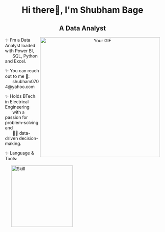 <div align="center">

# Hi there👋, I'm Shubham Bage

## A Data Analyst
<!-- Large GIF on the right -->
<img src="Data.gif" alt="Your GIF" width="390px" align="right">

<!-- Description -->
<p align="left">
✨ I'm a Data Analyst loaded with Power BI,
  <br>
&nbsp;&nbsp;&nbsp;&nbsp;&nbsp;&nbsp;SQL, Python and Excel.
<p align="left">
✨ You can reach out to me 📧:
<br>
&nbsp;&nbsp;&nbsp;&nbsp;&nbsp;&nbsp;shubham0704@yahoo.com

<p align="left">
✨ Holds BTech in Electrical Engineering
<br> 
&nbsp;&nbsp;&nbsp;&nbsp;&nbsp;&nbsp;with a passion for problem-solving and
<br>
&nbsp;&nbsp;&nbsp;&nbsp;&nbsp;&nbsp;👨‍💻 data-driven decision-making.

<!-- Description -->
<p align="left">
✨ Language & Tools:
</p>

<p align="left">
  &nbsp;&nbsp;&nbsp;&nbsp;&nbsp;<img src="Skills.JPG" alt="Skill" width="200" />
</p>


</div>
